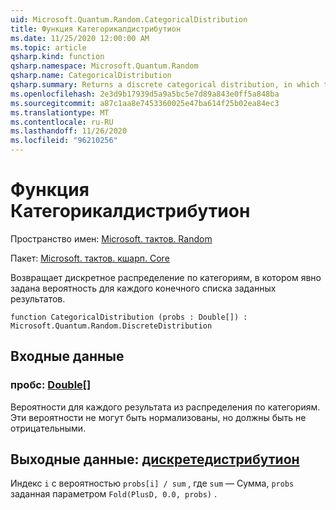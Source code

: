```yaml
---
uid: Microsoft.Quantum.Random.CategoricalDistribution
title: Функция Категорикалдистрибутион
ms.date: 11/25/2020 12:00:00 AM
ms.topic: article
qsharp.kind: function
qsharp.namespace: Microsoft.Quantum.Random
qsharp.name: CategoricalDistribution
qsharp.summary: Returns a discrete categorical distribution, in which the probability for each of a finite list of given outcomes is explicitly specified.
ms.openlocfilehash: 2e3d9b17939d5a9a5bc5e7d89a843e0ff5a848ba
ms.sourcegitcommit: a87c1aa8e7453360025e47ba614f25b02ea84ec3
ms.translationtype: MT
ms.contentlocale: ru-RU
ms.lasthandoff: 11/26/2020
ms.locfileid: "96210256"
---
```

# <a name="categoricaldistribution-function"></a>Функция Категорикалдистрибутион

Пространство имен: [Microsoft. тактов. Random](xref:Microsoft.Quantum.Random)

Пакет: [Microsoft. тактов. кшарп. Core](https://nuget.org/packages/Microsoft.Quantum.QSharp.Core)


Возвращает дискретное распределение по категориям, в котором явно задана вероятность для каждого конечного списка заданных результатов.

```qsharp
function CategoricalDistribution (probs : Double[]) : Microsoft.Quantum.Random.DiscreteDistribution
```


## <a name="input"></a>Входные данные

### <a name="probs--double"></a>пробс: [Double](xref:microsoft.quantum.lang-ref.double)[]

Вероятности для каждого результата из распределения по категориям.
Эти вероятности не могут быть нормализованы, но должны быть не отрицательными.



## <a name="output--discretedistribution"></a>Выходные данные: [дискретедистрибутион](xref:Microsoft.Quantum.Random.DiscreteDistribution)

Индекс `i` с вероятностью `probs[i] / sum` , где `sum` — Сумма, `probs` заданная параметром `Fold(PlusD, 0.0, probs)` .